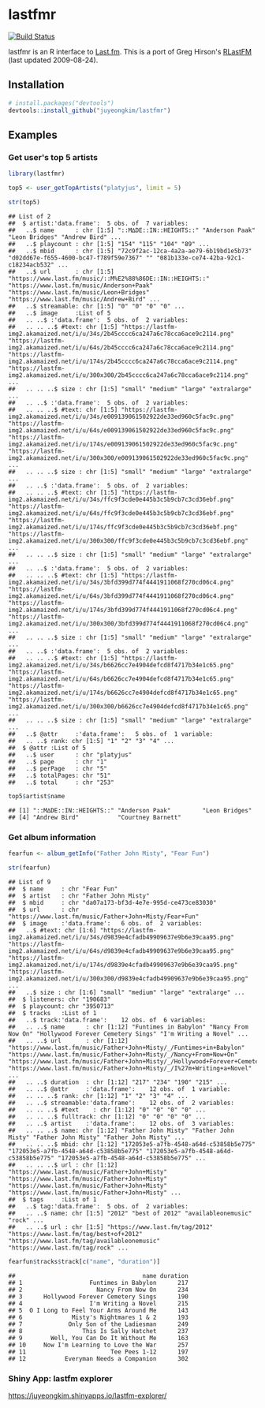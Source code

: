 lastfmr
================

[![Build Status](https://travis-ci.org/juyeongkim/lastfmr.svg?branch=master)](https://travis-ci.org/juyeongkim/lastfmr)

lastfmr is an R interface to [Last.fm](http://www.last.fm/api). This is a port of Greg Hirson's [RLastFM](https://cran.r-project.org/package=RLastFM) (last updated 2009-08-24).

Installation
------------

``` r
# install.packages("devtools")
devtools::install_github("juyeongkim/lastfmr")
```

Examples
--------

### Get user's top 5 artists

``` r
library(lastfmr)

top5 <- user_getTopArtists("platyjus", limit = 5)

str(top5)
```

    ## List of 2
    ##  $ artist:'data.frame':  5 obs. of  7 variables:
    ##   ..$ name      : chr [1:5] "::M∆DE::IN::HEIGHTS::" "Anderson Paak" "Leon Bridges" "Andrew Bird" ...
    ##   ..$ playcount : chr [1:5] "154" "115" "104" "89" ...
    ##   ..$ mbid      : chr [1:5] "72c9f2ac-12ca-4a2a-ae79-6b19bd1e5b73" "d02dd67e-f655-4600-bc47-f789f59e7367" "" "081b133e-ce74-42ba-92c1-c18234acb532" ...
    ##   ..$ url       : chr [1:5] "https://www.last.fm/music/::M%E2%88%86DE::IN::HEIGHTS::" "https://www.last.fm/music/Anderson+Paak" "https://www.last.fm/music/Leon+Bridges" "https://www.last.fm/music/Andrew+Bird" ...
    ##   ..$ streamable: chr [1:5] "0" "0" "0" "0" ...
    ##   ..$ image     :List of 5
    ##   .. ..$ :'data.frame':  5 obs. of  2 variables:
    ##   .. .. ..$ #text: chr [1:5] "https://lastfm-img2.akamaized.net/i/u/34s/2b45cccc6ca247a6c78cca6ace9c2114.png" "https://lastfm-img2.akamaized.net/i/u/64s/2b45cccc6ca247a6c78cca6ace9c2114.png" "https://lastfm-img2.akamaized.net/i/u/174s/2b45cccc6ca247a6c78cca6ace9c2114.png" "https://lastfm-img2.akamaized.net/i/u/300x300/2b45cccc6ca247a6c78cca6ace9c2114.png" ...
    ##   .. .. ..$ size : chr [1:5] "small" "medium" "large" "extralarge" ...
    ##   .. ..$ :'data.frame':  5 obs. of  2 variables:
    ##   .. .. ..$ #text: chr [1:5] "https://lastfm-img2.akamaized.net/i/u/34s/e009139061502922de33ed960c5fac9c.png" "https://lastfm-img2.akamaized.net/i/u/64s/e009139061502922de33ed960c5fac9c.png" "https://lastfm-img2.akamaized.net/i/u/174s/e009139061502922de33ed960c5fac9c.png" "https://lastfm-img2.akamaized.net/i/u/300x300/e009139061502922de33ed960c5fac9c.png" ...
    ##   .. .. ..$ size : chr [1:5] "small" "medium" "large" "extralarge" ...
    ##   .. ..$ :'data.frame':  5 obs. of  2 variables:
    ##   .. .. ..$ #text: chr [1:5] "https://lastfm-img2.akamaized.net/i/u/34s/ffc9f3cde0e445b3c5b9cb7c3cd36ebf.png" "https://lastfm-img2.akamaized.net/i/u/64s/ffc9f3cde0e445b3c5b9cb7c3cd36ebf.png" "https://lastfm-img2.akamaized.net/i/u/174s/ffc9f3cde0e445b3c5b9cb7c3cd36ebf.png" "https://lastfm-img2.akamaized.net/i/u/300x300/ffc9f3cde0e445b3c5b9cb7c3cd36ebf.png" ...
    ##   .. .. ..$ size : chr [1:5] "small" "medium" "large" "extralarge" ...
    ##   .. ..$ :'data.frame':  5 obs. of  2 variables:
    ##   .. .. ..$ #text: chr [1:5] "https://lastfm-img2.akamaized.net/i/u/34s/3bfd399d774f4441911068f270cd06c4.png" "https://lastfm-img2.akamaized.net/i/u/64s/3bfd399d774f4441911068f270cd06c4.png" "https://lastfm-img2.akamaized.net/i/u/174s/3bfd399d774f4441911068f270cd06c4.png" "https://lastfm-img2.akamaized.net/i/u/300x300/3bfd399d774f4441911068f270cd06c4.png" ...
    ##   .. .. ..$ size : chr [1:5] "small" "medium" "large" "extralarge" ...
    ##   .. ..$ :'data.frame':  5 obs. of  2 variables:
    ##   .. .. ..$ #text: chr [1:5] "https://lastfm-img2.akamaized.net/i/u/34s/b6626cc7e4904defcd8f4717b34e1c65.png" "https://lastfm-img2.akamaized.net/i/u/64s/b6626cc7e4904defcd8f4717b34e1c65.png" "https://lastfm-img2.akamaized.net/i/u/174s/b6626cc7e4904defcd8f4717b34e1c65.png" "https://lastfm-img2.akamaized.net/i/u/300x300/b6626cc7e4904defcd8f4717b34e1c65.png" ...
    ##   .. .. ..$ size : chr [1:5] "small" "medium" "large" "extralarge" ...
    ##   ..$ @attr     :'data.frame':   5 obs. of  1 variable:
    ##   .. ..$ rank: chr [1:5] "1" "2" "3" "4" ...
    ##  $ @attr :List of 5
    ##   ..$ user      : chr "platyjus"
    ##   ..$ page      : chr "1"
    ##   ..$ perPage   : chr "5"
    ##   ..$ totalPages: chr "51"
    ##   ..$ total     : chr "253"

``` r
top5$artist$name
```

    ## [1] "::M∆DE::IN::HEIGHTS::" "Anderson Paak"         "Leon Bridges"         
    ## [4] "Andrew Bird"           "Courtney Barnett"

### Get album information

``` r
fearfun <- album_getInfo("Father John Misty", "Fear Fun")

str(fearfun)
```

    ## List of 9
    ##  $ name     : chr "Fear Fun"
    ##  $ artist   : chr "Father John Misty"
    ##  $ mbid     : chr "da07a173-bf3d-4e7e-995d-ce473ce83030"
    ##  $ url      : chr "https://www.last.fm/music/Father+John+Misty/Fear+Fun"
    ##  $ image    :'data.frame':   6 obs. of  2 variables:
    ##   ..$ #text: chr [1:6] "https://lastfm-img2.akamaized.net/i/u/34s/d9839e4cfadb49909637e9b6e39caa95.png" "https://lastfm-img2.akamaized.net/i/u/64s/d9839e4cfadb49909637e9b6e39caa95.png" "https://lastfm-img2.akamaized.net/i/u/174s/d9839e4cfadb49909637e9b6e39caa95.png" "https://lastfm-img2.akamaized.net/i/u/300x300/d9839e4cfadb49909637e9b6e39caa95.png" ...
    ##   ..$ size : chr [1:6] "small" "medium" "large" "extralarge" ...
    ##  $ listeners: chr "190683"
    ##  $ playcount: chr "3950713"
    ##  $ tracks   :List of 1
    ##   ..$ track:'data.frame':    12 obs. of  6 variables:
    ##   .. ..$ name      : chr [1:12] "Funtimes in Babylon" "Nancy From Now On" "Hollywood Forever Cemetery Sings" "I'm Writing a Novel" ...
    ##   .. ..$ url       : chr [1:12] "https://www.last.fm/music/Father+John+Misty/_/Funtimes+in+Babylon" "https://www.last.fm/music/Father+John+Misty/_/Nancy+From+Now+On" "https://www.last.fm/music/Father+John+Misty/_/Hollywood+Forever+Cemetery+Sings" "https://www.last.fm/music/Father+John+Misty/_/I%27m+Writing+a+Novel" ...
    ##   .. ..$ duration  : chr [1:12] "217" "234" "190" "215" ...
    ##   .. ..$ @attr     :'data.frame':    12 obs. of  1 variable:
    ##   .. .. ..$ rank: chr [1:12] "1" "2" "3" "4" ...
    ##   .. ..$ streamable:'data.frame':    12 obs. of  2 variables:
    ##   .. .. ..$ #text    : chr [1:12] "0" "0" "0" "0" ...
    ##   .. .. ..$ fulltrack: chr [1:12] "0" "0" "0" "0" ...
    ##   .. ..$ artist    :'data.frame':    12 obs. of  3 variables:
    ##   .. .. ..$ name: chr [1:12] "Father John Misty" "Father John Misty" "Father John Misty" "Father John Misty" ...
    ##   .. .. ..$ mbid: chr [1:12] "172053e5-a7fb-4548-a64d-c53858b5e775" "172053e5-a7fb-4548-a64d-c53858b5e775" "172053e5-a7fb-4548-a64d-c53858b5e775" "172053e5-a7fb-4548-a64d-c53858b5e775" ...
    ##   .. .. ..$ url : chr [1:12] "https://www.last.fm/music/Father+John+Misty" "https://www.last.fm/music/Father+John+Misty" "https://www.last.fm/music/Father+John+Misty" "https://www.last.fm/music/Father+John+Misty" ...
    ##  $ tags     :List of 1
    ##   ..$ tag:'data.frame':  5 obs. of  2 variables:
    ##   .. ..$ name: chr [1:5] "2012" "best of 2012" "availableonemusic" "rock" ...
    ##   .. ..$ url : chr [1:5] "https://www.last.fm/tag/2012" "https://www.last.fm/tag/best+of+2012" "https://www.last.fm/tag/availableonemusic" "https://www.last.fm/tag/rock" ...

``` r
fearfun$tracks$track[c("name", "duration")]
```

    ##                                    name duration
    ## 1                   Funtimes in Babylon      217
    ## 2                     Nancy From Now On      234
    ## 3      Hollywood Forever Cemetery Sings      190
    ## 4                   I'm Writing a Novel      215
    ## 5  O I Long to Feel Your Arms Around Me      143
    ## 6              Misty's Nightmares 1 & 2      193
    ## 7             Only Son of the Ladiesman      249
    ## 8                 This Is Sally Hatchet      237
    ## 9        Well, You Can Do It Without Me      163
    ## 10     Now I'm Learning to Love the War      257
    ## 11                        Tee Pees 1-12      197
    ## 12           Everyman Needs a Companion      302

### Shiny App: lastfm explorer

<https://juyeongkim.shinyapps.io/lastfm-explorer/>
